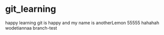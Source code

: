 # git_learning
happy
learning git is happy
and my name is anotherLemon
55555
hahahah
wodetiannaa
branch-test
